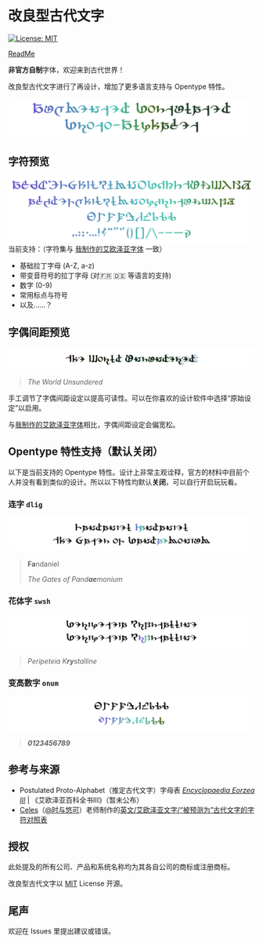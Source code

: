 # 改良型古代文字
[![License: MIT](https://img.shields.io/badge/License-MIT-yellow.svg)](https://opensource.org/licenses/MIT)

[ReadMe](README.md)

**非官方自制**字体，欢迎来到古代世界！

改良型古代文字进行了再设计，增加了更多语言支持与 Opentype 特性。

![Augmented Postulated Proto-Alphabet](preview/Title.svg)

## 字符预览

![字母表](preview/Glyphs.svg)
当前支持：（字符集与 [我制作的艾欧泽亚字体](https://github.com/karaipsum/Eorzean-Typeface) 一致）
- 基础拉丁字母 (A-Z, a-z)
- 带变音符号的拉丁字母 (对🇫🇷 🇩🇪 等语言的支持)
- 数字 (0-9)
- 常用标点与符号
- 以及……？

## 字偶间距预览

![字偶间距](preview/Kerning.svg)
> _The World Unsundered_

手工调节了字偶间距设定以提高可读性。可以在你喜欢的设计软件中选择“原始设定”以启用。

与[我制作的艾欧泽亚字体](https://github.com/karaipsum/Eorzean-Typeface)相比，字偶间距设定会偏宽松。

## Opentype 特性支持（默认关闭）

以下是当前支持的 Opentype 特性。设计上非常主观诠释，官方的材料中目前个人并没有看到类似的设计。所以以下特性均默认**关闭**，可以自行开启玩玩看。

### 连字 `dlig`

![dlig](preview/Ligature.svg)
> **Fa**ndaniel
>
> _The Gates of Pand**ae**monium_

### 花体字 `swsh`

![swsh](preview/Swash.svg)
> _Peripeteia K**ry**stalline_

### 变高数字 `onum`

![onum](preview/OSF.svg)
> _**0123456789**_

## 参考与来源

- Postulated Proto-Alphabet（推定古代文字）字母表 [_Encyclopaedia Eorzea III_](https://sqex.to/Snrq9) | 《艾欧泽亚百科全书III》（暂未公布）
- [Celes](https://club.huijiwiki.com/wiki/%E7%89%B9%E6%AE%8A:%E9%A9%BE%E9%A9%B6%E5%AE%A4#/user/45979/main)（[@时与悠可](https://weibo.com/u/3506214112)）老师制作的[英文/艾欧泽亚文字/“被预测为”古代文字的字符对照表](https://weibo.com/3506214112/NkPbor2Iz)

## 授权

此处提及的所有公司、产品和系统名称均为其各自公司的商标或注册商标。

改良型古代文字以 [MIT](LICENSE) License 开源。

## 尾声

欢迎在 Issues 里提出建议或错误。